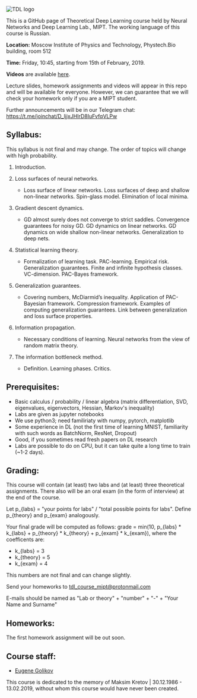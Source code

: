 ![TDL logo](/banner2.gif)

This is a GitHub page of Theoretical Deep Learning course held by Neural Networks and Deep Learning Lab., MIPT. The working language of this course is Russian.

**Location:** Moscow Institute of Physics and Technology, Phystech.Bio building, room 512

**Time:** Friday, 10:45, starting from 15th of February, 2019.

**Videos** are available [here](https://www.youtube.com/playlist?list=PLt1IfGj6-_-dMa3Ff8mwjq1yOGijJ89Wa).

Lecture slides, homework assignments and videos will appear in this repo and will be available for everyone. However, we can guarantee that we will check your homework only if you are a MIPT student.

Further announcements will be in our Telegram chat: https://t.me/joinchat/D_ljjxJHIrD8IuFvfqVLPw

## Syllabus:

This syllabus is not final and may change. The order of topics will change with high probability.

1. Introduction.

2. Loss surfaces of neural networks.
    * Loss surface of linear networks. Loss surfaces of deep and shallow non-linear networks. Spin-glass model. Elimination of local minima.

3. Gradient descent dynamics.
    * GD almost surely does not converge to strict saddles. Convergence guarantees for noisy GD. GD dynamics on linear networks. GD dynamics on wide shallow non-linear networks. Generalization to deep nets.

4. Statistical learning theory.
    * Formalization of learning task. PAC-learning. Empirical risk. Generalization guarantees. Finite and infinite hypothesis classes. VC-dimension. PAC-Bayes framework.

5. Generalization guarantees.
    * Covering numbers, McDiarmid’s inequality. Application of PAC-Bayesian framework. Compression framework. Examples of computing generalization guarantees. Link between generalization and loss surface properties.

6. Information propagation.
    * Necessary conditions of learning. Neural networks from the view of random matrix theory.

7. The information bottleneck method.
    * Definition. Learning phases. Critics.
    
## Prerequisites:

* Basic calculus / probability / linear algebra (matrix differentiation, SVD, eigenvalues, eigenvectors, Hessian, Markov's inequality)
* Labs are given as jupyter notebooks 
* We use python3; need familiriaty with numpy, pytorch, matplotlib
* Some experience in DL (not the first time of learning MNIST, familiarity with such words as BatchNorm, ResNet, Dropout)
* Good, if you sometimes read fresh papers on DL research
* Labs are possible to do on CPU, but it can take quite a long time to train (~1-2 days).
    
## Grading:

This course will contain (at least) two labs and (at least) three theoretical assignments. 
There also will be an oral exam (in the form of interview) at the end of the course.

Let p_{labs} = "your points for labs" / "total possible points for labs". Define p_{theory} and p_{exam} analogously.

Your final grade will be computed as follows:
grade = min(10, p_{labs} * k_{labs} + p_{theory} * k_{theory} + p_{exam} * k_{exam}), where the coefficents are:
* k_{labs} = 3
* k_{theory} = 5
* k_{exam} = 4

This numbers are not final and can change slightly.

Send your homeworks to tdl_course_mipt@protonmail.com

E-mails should be named as "Lab or theory" + "number" + "-" + "Your Name and Surname"

## Homeworks:

The first homework assignment will be out soon.

## Course staff:

- [Eugene Golikov](https://github.com/varenick)

This course is dedicated to the memory of Maksim Kretov | 30.12.1986 - 13.02.2019, without whom this course would have never been created.
